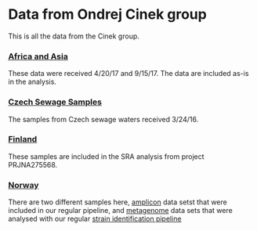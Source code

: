 # Data from Ondrej Cinek group

This is all the data from the Cinek group.

### [Africa and Asia](Africa_Asia)

These data were received 4/20/17 and 9/15/17. The data are included as-is in the analysis.

### [Czech Sewage Samples](Czech)

The samples from Czech sewage waters received 3/24/16.

### [Finland](Finland)

These samples are included in the SRA analysis from project PRJNA275568.

### [Norway](Norway)

There are two different samples here, [amplicon](Norway/Amplicon) data setst that were included in our regular pipeline, and [metagenome](Norway/Metagenome) data sets that were analysed with our regular [strain identification pipeline](https://github.com/linsalrob/crAssphage/tree/master/Metagenomes/IdentifyingStrains)
